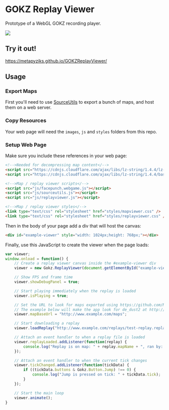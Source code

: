 # GOKZ Replay Viewer
Prototype of a WebGL GOKZ recording player.

![](https://files.facepunch.com/ziks/2017/October/29/chrome_2017-10-29_22-27-47.png)

## Try it out!
https://metapyziks.github.io/GOKZReplayViewer/

## Usage
### Export Maps
First you'll need to use [SourceUtils](https://github.com/Metapyziks/SourceUtils) to export a bunch of maps, and
host them on a web server.

### Copy Resources
Your web page will need the `images`, `js` and `styles` folders from this repo.

### Setup Web Page

Make sure you include these references in your web page:

```html
<!-->Needed for decompressing map content</-->
<script src="https://cdnjs.cloudflare.com/ajax/libs/lz-string/1.4.4/lz-string.min.js"></script>
<script src="https://cdnjs.cloudflare.com/ajax/libs/lz-string/1.4.4/base64-string.min.js"></script>

<!-->Map / replay viewer scripts</-->
<script src="js/facepunch.webgame.js"></script>
<script src="js/sourceutils.js"></script>
<script src="js/replayviewer.js"></script>

<!-->Map / replay viewer styles</-->
<link type="text/css" rel="stylesheet" href="styles/mapviewer.css" />
<link type="text/css" rel="stylesheet" href="styles/replayviewer.css" />
```

Then in the body of your page add a div that will host the canvas:

```html
<div id="example-viewer" style="width: 1024px;height: 768px;"></div>
```

Finally, use this JavaScript to create the viewer when the page loads:

```javascript
var viewer;
window.onload = function() {
    // Create a replay viewer canvas inside the #example-viewer div
    viewer = new Gokz.ReplayViewer(document.getElementById("example-viewer"));

    // Show FPS and frame time
    viewer.showDebugPanel = true;

    // Start playing immediately when the replay is loaded
    viewer.isPlaying = true;

    // Set the URL to look for maps exported using https://github.com/Metapyziks/SourceUtils
    // The example below will make the app look for de_dust2 at http://www.example.com/maps/de_dust2/index.json
    viewer.mapBaseUrl = "http://www.example.com/maps";

    // Start downloading a replay
    viewer.loadReplay("http://www.example.com/replays/test-replay.replay");

    // Attach an event handler to when a replay file is loaded
    viewer.replayLoaded.addListener(function(replay) {
        console.log("Replay is on map: " + replay.mapName + ", ran by: " + replay.playerName);
    });

    // Attach an event handler to when the current tick changes
    viewer.tickChanged.addListener(function(tickData) {
        if ((tickData.buttons & Gokz.Button.Jump) !== 0) {
            console.log("Jump is pressed on tick: " + tickData.tick);
        }
    });

    // Start the main loop
    viewer.animate();
}
```
